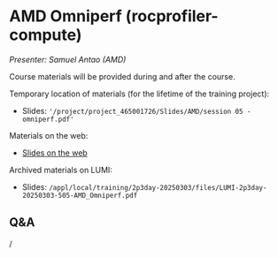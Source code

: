 # AMD Omniperf (rocprofiler-compute)

<!-- Cannot do in full italics as the ã is misplaced which is likely an mkdocs bug. -->
*Presenter: Samuel Antao (AMD)*

Course materials will be provided during and after the course.

<!--
<video src="https://462000265.lumidata.eu/2p3day-20250303/recordings/505-AMD_Omniperf.mp4" controls="controls"></video>
-->

Temporary location of materials (for the lifetime of the training project):

-   Slides: `'/project/project_465001726/Slides/AMD/session 05 - omniperf.pdf'`

Materials on the web:

-   [Slides on the web](https://462000265.lumidata.eu/2p3day-20250303/files/LUMI-2p3day-20250303-505-AMD_Omniperf.pdf)

Archived materials on LUMI:

-   Slides: `/appl/local/training/2p3day-20250303/files/LUMI-2p3day-20250303-505-AMD_Omniperf.pdf`

<!--
-   Recording: `/appl/local/training/2p3day-20250303/recordings/505-AMD_Omniperf.mp4`
-->


## Q&A

/
